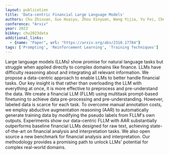 ```yaml
---
layout: publication
title: 'Data-centric Financial Large Language Models'
authors: Chu Zhixuan, Guo Huaiyu, Zhou Xinyuan, Wang Yijia, Yu Fei, Chen Hong, Xu Wanqing, Lu Xin, Cui Qing, Li Longfei, Zhou Jun, Li Sheng
conference: "Arxiv"
year: 2023
bibkey: chu2023data
additional_links:
  - {name: "Paper", url: "https://arxiv.org/abs/2310.17784"}
tags: ['Prompting', 'Reinforcement Learning', 'Training Techniques']
---
```

Large language models (LLMs) show promise for natural language tasks but
struggle when applied directly to complex domains like finance. LLMs have
difficulty reasoning about and integrating all relevant information. We propose
a data-centric approach to enable LLMs to better handle financial tasks. Our
key insight is that rather than overloading the LLM with everything at once, it
is more effective to preprocess and pre-understand the data. We create a
financial LLM (FLLM) using multitask prompt-based finetuning to achieve data
pre-processing and pre-understanding. However, labeled data is scarce for each
task. To overcome manual annotation costs, we employ abductive augmentation
reasoning (AAR) to automatically generate training data by modifying the pseudo
labels from FLLM's own outputs. Experiments show our data-centric FLLM with AAR
substantially outperforms baseline financial LLMs designed for raw text,
achieving state-of-the-art on financial analysis and interpretation tasks. We
also open source a new benchmark for financial analysis and interpretation. Our
methodology provides a promising path to unlock LLMs' potential for complex
real-world domains.
